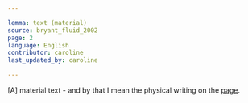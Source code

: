 ```yaml
---

lemma: text (material)
source: bryant_fluid_2002
page: 2
language: English
contributor: caroline
last_updated_by: caroline

---
```


[A] material text - and by that I mean the physical writing on the [page](page.html).
